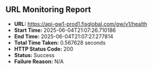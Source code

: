 ## URL Monitoring Report

- **URL:** https://api-gw1-prod1.fisglobal.com/gw/v1/health
- **Start Time:** 2025-06-04T21:07:26.710186
- **End Time:** 2025-06-04T21:07:27.277814
- **Total Time Taken:** 0.567628 seconds
- **HTTP Status Code:** 200
- **Status:** Success
- **Failure Reason:** N/A
